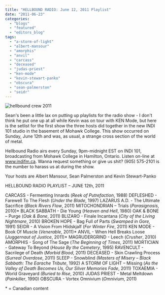 ```yaml
---
title: "HELLBOUND RADIO: June 12, 2011 Playlist"
date: "2011-06-23"
categories: 
  - "blogs"
  - "featured"
  - "editors_blog"
tags: 
  - "a-storm-of-light"
  - "albert-mansour"
  - "amorphis"
  - "anvil"
  - "carcass"
  - "deceased"
  - "judas-priest"
  - "ken-mode"
  - "kevin-stewart-panko"
  - "obscura"
  - "sean-palmerston"
  - "seidr"
---
```


![](http://www.hellbound.ca/wp-content/uploads/2011/04/hellbound-crew-2011.jpg "hellbound crew 2011")

Sean's been a little lax on putting up playlists for the radio show - I don't think he put one up at all while Kevin was on tour with KEN Mode, but here is the setlist for the first show the three hosts did together in the new INDI 101 studio in the basement of Mohawk College. This show occurred on Sunday, June 12th and was, as usual, a strange cross section of the world of metal.

Hellbound Radio airs every Sunday, 9pm-midnight EST on INDI 101, broadcasting from Mohawk College in Hamilton, Ontario. Listen on-line at www.indifm.ca. Wanna request something or give us shit? (905) 575-2101 is the number to harass us at during the show.

Your hosts are Albert Mansour, Sean Palmerston and Kevin Stewart-Panko

HELLBOUND RADIO PLAYLIST – JUNE 12th, 2011

CARCASS - Fermenting Innards (_Reek of Putrefaction_, 1988) DEFLESHED - Farewell To The Flesh (_Under the Blade_, 1997) LAZARUS A.D. - The Ultimate Sacrifice (_Black Rivers Flow_, 2011) MITOCHONDRIAN – Trials (_Parasignosis_, 2010)\* BLACK SABBATH - Die Young (_Heaven and Hell_, 1980) OAK & BONE – Purge (_Oak & Bone_, 2011) BLIZARO - Finale Incantana (_City of the Living Nightmare_, 2010) BROKEN HOPE - Bag Full of Parts (_Swamped in Gore,_ 1991) SEIDR - A Vision From Hlidskjalf (_For Winter Fire_, 2011) KEN MODE - Book Of Muscle (_Venerable_, 2011)\* ANVIL - When Hell Breaks Loose (_Juggernaut of Justice_, 2011)\* MAGRUDERGRIND - Leech (_Crusher_, 2010) AMORPHIS - Song of The Sage (_The Beginning of Times_, 2011) MORTICIAN - Gateway To Beyond (_House By the Cemetery_, 1995) RAVENCULT - Sacrilege of Death (_Morbid Blood_, 2011) DECEASED - Skin Crawling Process (_Surreal Overdose_, 2011) SLEEP - Snowblind _(Masters of Misery – Black Sabbath: The Earache Tribute_, 1992) A STORM OF LIGHT – Missing (_As the Valley of Death Becomes Us, Our Silver Memories Fade_, 2011) TOXAEMIA - World Graveyard _(Buried to Rise_, 2010) JUDAS PRIEST - Metal Meltdown (_Painkiller_, 1990) OBSCURA - Vortex Omnivium (_Omnivium_, 2011)

\* = Canadian content
